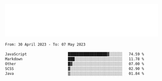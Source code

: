 [![](./hello.svg)](https://blog.yrobot.top?ref=github-yrobot)

<!--START_SECTION:waka-->

```text
From: 30 April 2023 - To: 07 May 2023

JavaScript                   ██████████████████▓░░░░░░   74.59 %
Markdown                     ███░░░░░░░░░░░░░░░░░░░░░░   11.78 %
Other                        █▓░░░░░░░░░░░░░░░░░░░░░░░   07.00 %
SCSS                         ▓░░░░░░░░░░░░░░░░░░░░░░░░   02.90 %
Java                         ▒░░░░░░░░░░░░░░░░░░░░░░░░   01.84 %
```

<!--END_SECTION:waka-->
